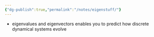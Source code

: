 ```yaml
---
{"dg-publish":true,"permalink":"/notes/eigenstuff/"}
---
```


- eigenvalues and eigenvectors enables you to predict how discrete dynamical systems evolve
